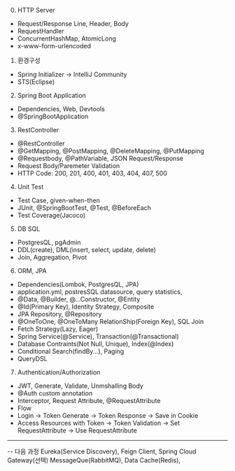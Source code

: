 0. HTTP Server

- Request/Response Line, Header, Body
- RequestHandler
- ConcurrentHashMap, AtomicLong
- x-www-form-urlencoded

1. 환경구성

- Spring Initializer -> IntelliJ Community
- STS(Eclipse)

2. Spring Boot Application

- Dependencies, Web, Devtools
- @SpringBootApplication

3. RestController

- @RestController
- @GetMapping, @PostMapping, @DeleteMapping, @PutMapping
- @Requestbody, @PathVariable, JSON Request/Response
- Request Body/Paremeter Validation
- HTTP Code: 200, 201, 400, 401, 403, 404, 407, 500

4. Unit Test

- Test Case, given-when-then
- JUnit, @SpringBootTest, @Test, @BeforeEach
- Test Coverage(Jacoco)

5. DB SQL

- PostgresQL, pgAdmin
- DDL(create), DML(insert, select, update, delete)
- Join, Aggregation, Pivot

6. ORM, JPA

- Dependencies(Lombok, PostgresQL, JPA)
- application.yml, postresSQL datasource, query statistics,
- @Data, @Builder, @...Constructor, @Entity
- @Id(Primary Key), Identity Strategy, Composite
- JPA Repository, @Repository
- @OneToOne, @OneToMany RelationShip(Foreign Key), SQL Join
- Fetch Strategy(Lazy, Eager)
- Spring Service(@Service), Transaction(@Transactional)
- Database Contraints(Not Null, Unique), Index(@Index)
- Conditional Search(findBy...), Paging
- QueryDSL

7. Authentication/Authorization

- JWT, Generate, Validate, Unmshalling Body
- @Auth custom annotation
- Interceptor, Request Attribute, @RequestAttribute
- Flow
- Login -> Token Generate -> Token Response -> Save in Cookie
- Access Resources with Token -> Token Validation -> Set RequestAttribute -> Use RequestAttribute

---

-- 다음 과정
Eureka(Service Discovery), Feign Client, Spring Cloud Gateway(선택)
MessageQue(RabbitMQ), Data Cache(Redis),
